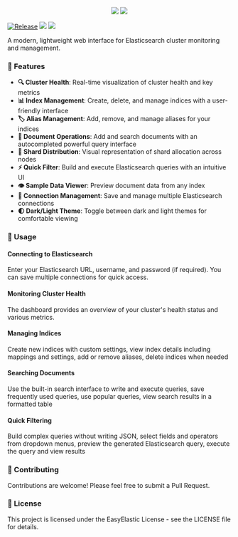 <p align="center">
<img src="https://github.com/user-attachments/assets/9e128cfd-b128-4774-8e3e-0970a652716e#gh-light-mode-only">
<img src="https://github.com/user-attachments/assets/affe907f-1412-403b-9107-55e46ca06b57#gh-dark-mode-only">
</p>


[![Release][release-badge]][release] [![][beta-badge]][beta] [![][license-badge]][license] 

A modern, lightweight web interface for Elasticsearch cluster monitoring and management.

### 🚀 Features

- **🔍 Cluster Health**: Real-time visualization of cluster health and key metrics
- **📊 Index Management**: Create, delete, and manage indices with a user-friendly interface
- **🏷️ Alias Management**: Add, remove, and manage aliases for your indices
- **📝 Document Operations**: Add and search documents with an autocompleted powerful query interface
- **🧩 Shard Distribution**: Visual representation of shard allocation across nodes
- **⚡ Quick Filter**: Build and execute Elasticsearch queries with an intuitive UI
- **👁️ Sample Data Viewer**: Preview document data from any index
- **🔌 Connection Management**: Save and manage multiple Elasticsearch connections
- **🌓 Dark/Light Theme**: Toggle between dark and light themes for comfortable viewing


### 📖 Usage

#### Connecting to Elasticsearch

Enter your Elasticsearch URL, username, and password (if required). You can save multiple connections for quick access.

#### Monitoring Cluster Health

The dashboard provides an overview of your cluster's health status and various metrics.

#### Managing Indices

Create new indices with custom settings, view index details including mappings and settings, add or remove aliases, delete indices when needed

#### Searching Documents

Use the built-in search interface to write and execute queries, save frequently used queries, use popular queries, view search results in a formatted table

####  Quick Filtering

Build complex queries without writing JSON, select fields and operators from dropdown menus, preview the generated Elasticsearch query, execute the query and view results

### 👥 Contributing

Contributions are welcome! Please feel free to submit a Pull Request.

### 📄 License

This project is licensed under the EasyElastic License - see the LICENSE file for details.


[release]: https://github.com/bayraktugrul/easyelastic/releases
[release-badge]: https://img.shields.io/github/v/release/bayraktugrul/easyelastic.svg

[license]:https://github.com/bayraktugrul/easyelastic/blob/main/LICENSE
[license-badge]:https://img.shields.io/badge/LICENSE-blue.svg

[beta]:https://img.shields.io/badge/status-beta-orange.svg
[beta-badge]:https://img.shields.io/badge/status-beta-orange.svg
